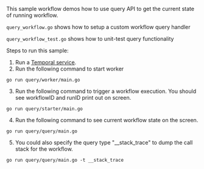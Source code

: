 This sample workflow demos how to use query API to get the current state of running workflow.

`query_workflow.go` shows how to setup a custom workflow query handler

`query_workflow_test.go` shows how to unit-test query functionality

Steps to run this sample:
1) Run a [Temporal service](https://github.com/temporalio/samples-go/tree/main/#how-to-use).
2) Run the following command to start worker
```
go run query/worker/main.go
```
3) Run the following command to trigger a workflow execution. You should see workflowID and runID print out on screen.
```
go run query/starter/main.go
```
4) Run the following command to see current workflow state on the screen.
```
go run query/query/main.go
```
5) You could also specify the query type "__stack_trace" to dump the call stack for the workflow.
```
go run query/query/main.go -t __stack_trace
```
